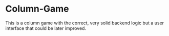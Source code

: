 # Column-Game
This is a column game with the correct, very solid backend logic but a user interface that could be later improved.

